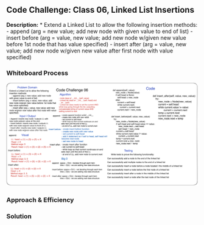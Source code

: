 ## Code Challenge: Class 06, Linked List Insertions

**Description:**
*
Extend a Linked List to allow the following
insertion methods:
    - append (arg = new value; add new node
with given value to end of list)
    - insert before (arg = value, new value; add
new node w/given new value before 1st node that
has value specified)
    - insert after (arg = value, new value; add new
node w/given new value after first node with value
specified)

### Whiteboard Process

![Code Challenge 06](cc06-whiteboard.png)

### Approach & Efficiency


### Solution
